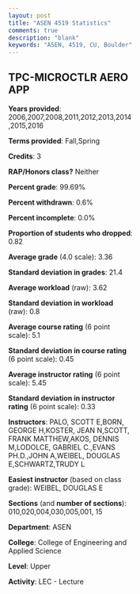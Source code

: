 ```yaml
---
layout: post
title: "ASEN 4519 Statistics"
comments: true
description: "blank"
keywords: "ASEN, 4519, CU, Boulder"
--- 
```

<head>
<script src="https://ajax.googleapis.com/ajax/libs/jquery/2.1.3/jquery.min.js"></script>
<script src="https://dl.dropboxusercontent.com/s/pc42nxpaw1ea4o9/highcharts.js?dl=0"></script>
<!-- <script src="../assets/js/highcharts.js"></script> -->
<style type="text/css">@font-face {
	font-family: "Bebas Neue";
	src: url(https://www.filehosting.org/file/details/544349/BebasNeue%20Regular.otf) format("opentype");
	}
	h1.Bebas { 
		font-family: "Bebas Neue", Verdana, Tahoma;
	}
</style>
</head>
<body>
	<div id="container" style="float: right; width: 45%; height: 88%; margin-left: 2.5%; margin-right: 2.5%;"></div>
	<script language="JavaScript">
		$(document).ready(function() {
		var chart = {type: 'column'};
		var title = {text: 'Grade Distribution'};
		var xAxis = {categories: ['A','B','C','D','F'],crosshair: true};
		var yAxis = {min: 0,title: {text: 'Percentage'}};
		var tooltip = {headerFormat: '<center><b><span style="font-size:20px">{point.key}</span></b></center>',
		               pointFormat: '<td style="padding:0"><b>{point.y:.1f}%</b></td>',
		               footerFormat: '</table>',shared: true,useHTML: true};
		var plotOptions = {column: {pointPadding: 0.0,borderWidth: 0}};  
		var credits = {enabled: false};var series= [{name: 'Percent',data: [50.28,40.88,7.73,0.55,0.55,]}];
		var json = {};
		json.chart = chart;
		json.title = title;
		json.tooltip = tooltip;
		json.xAxis = xAxis;
		json.yAxis = yAxis;  
		json.series = series;
		json.plotOptions = plotOptions;  
		json.credits = credits;
		$('#container').highcharts(json);
	});
	</script>
</body>
			   
## TPC-MICROCTLR AERO APP

**Years provided**: 2006,2007,2008,2011,2012,2013,2014,2015,2016

**Terms provided**: Fall,Spring

**Credits**: 3

**RAP/Honors class?** Neither

**Percent grade**: 99.69%

**Percent withdrawn**: 0.6%

**Percent incomplete**: 0.0%

**Proportion of students who dropped**: 0.82

**Average grade** (4.0 scale): 3.36

**Standard deviation in grades**: 21.4

**Average workload** (raw): 3.62

**Standard deviation in workload** (raw): 0.8

**Average course rating** (6 point scale): 5.1

**Standard deviation in course rating** (6 point scale): 0.45

**Average instructor rating** (6 point scale): 5.45

**Standard deviation in instructor rating** (6 point scale): 0.33

**Instructors**: PALO, SCOTT E,BORN, GEORGE H,KOSTER, JEAN N,SCOTT, FRANK MATTHEW,AKOS, DENNIS M,LODOLCE, GABRIEL C.,EVANS PH.D.,JOHN A,WEIBEL, DOUGLAS E,SCHWARTZ,TRUDY L

**Easiest instructor** (based on class grade): WEIBEL, DOUGLAS E

**Sections** (and **number of sections**): 010,020,004,030,005,001, 15

**Department**: ASEN

**College**: College of Engineering and Applied Science

**Level**: Upper

**Activity**: LEC - Lecture